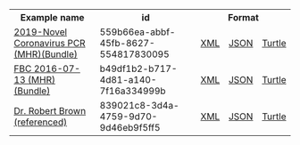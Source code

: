 <table class="list" width="100%">            
   <tr>
     <th>Example name</th>
     <th>id</th>
     <th colspan="3">Format</th>
   </tr>
   <tr>
      <td><a href="bundle-559b66ea-abbf-45fb-8627-554817830095.html">2019-Novel Coronavirus PCR (MHR)(Bundle)</a></td>
      <td>559b66ea-abbf-45fb-8627-554817830095</td>
      <td><a href="bundle-559b66ea-abbf-45fb-8627-554817830095.xml.html">XML</a></td>
      <td><a href="bundle-559b66ea-abbf-45fb-8627-554817830095.json.html">JSON</a></td>
      <td><a href="bundle-559b66ea-abbf-45fb-8627-554817830095.ttl.html">Turtle</a></td>
   </tr>  
   <tr>
      <td><a href="bundle-b49df1b2-b717-4d81-a140-7f16a334999b.html">FBC 2016-07-13 (MHR)(Bundle)</a></td>
      <td>b49df1b2-b717-4d81-a140-7f16a334999b</td>
      <td><a href="bundle-b49df1b2-b717-4d81-a140-7f16a334999b.xml.html">XML</a></td>
      <td><a href="bundle-b49df1b2-b717-4d81-a140-7f16a334999b.json.html">JSON</a></td>
      <td><a href="bundle-b49df1b2-b717-4d81-a140-7f16a334999b.ttl.html">Turtle</a></td>
   </tr>   
   <tr>
      <td><a href="practitioner-839021c8-3d4a-4759-9d70-9d46eb9f5ff5.html">Dr. Robert Brown (referenced)</a></td>
      <td>839021c8-3d4a-4759-9d70-9d46eb9f5ff5</td>
      <td><a href="practitioner-839021c8-3d4a-4759-9d70-9d46eb9f5ff5.xml.html">XML</a></td>
      <td><a href="practitioner-839021c8-3d4a-4759-9d70-9d46eb9f5ff5.json.html">JSON</a></td>
      <td><a href="practitioner-839021c8-3d4a-4759-9d70-9d46eb9f5ff5.ttl.html">Turtle</a></td>
   </tr>         
</table>